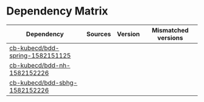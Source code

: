 # Dependency Matrix

Dependency | Sources | Version | Mismatched versions
---------- | ------- | ------- | -------------------
[cb-kubecd/bdd-spring-1582151125](https://github.com/cb-kubecd/bdd-spring-1582151125.git) |  | []() | 
[cb-kubecd/bdd-nh-1582152226](https://github.com/cb-kubecd/bdd-nh-1582152226.git) |  | []() | 
[cb-kubecd/bdd-sbhg-1582152226](https://github.com/cb-kubecd/bdd-sbhg-1582152226.git) |  | []() | 
